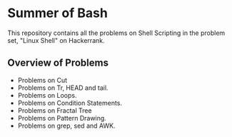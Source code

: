 # Summer of Bash

This repository contains all the problems on Shell Scripting in the problem set, "Linux Shell" on Hackerrank.

## Overview of Problems

- Problems on Cut
- Problems on Tr, HEAD and tail.
- Problems on Loops.
- Problems on Condition Statements.
- Problems on Fractal Tree
- Problems on Pattern Drawing.
- Problems on grep, sed and AWK.